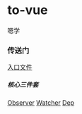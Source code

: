 # to-vue
嗯学
<br>
<h3>传送门</h3>
<a href="https://github.com/horseson2018/to-vue/blob/master/vue-src/src/core/instance/index.js">入口文件</a>
<h5>核心三件套</h5>
<a href="https://github.com/horseson2018/to-vue/blob/master/vue-src/src/core/observer/index.js">Observer</a>
<a href="https://github.com/horseson2018/to-vue/blob/master/vue-src/src/core/observer/watcher.js">Watcher</a>
<a href="https://github.com/horseson2018/to-vue/blob/master/vue-src/src/core/observer/dep.js">Dep</a>


